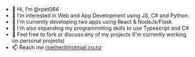 - 👋 Hi, I’m @rpet064
- 👀 I’m interested in Web and App Development using JS, C# and Python. 
- 🌱 I'm currently developing two apps using React & NodeJs/Flask.
- 🌱 I'm also expanding my programmming skills to use Typescript and C#
- 💞️ Feel free to fork or discuss any of my projects (I'm currently working on personal projects)
- 📫 Reach me rpether@hotmail.co.nz


